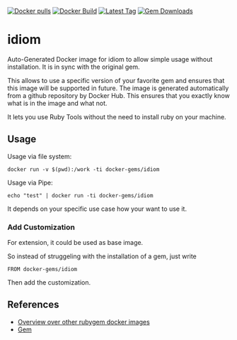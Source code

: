[![Docker pulls](https://img.shields.io/docker/pulls/rubygem/idiom.svg)](https://hub.docker.com/r/rubygem/idiom/)
[![Docker Build](https://img.shields.io/docker/automated/rubygem/idiom.svg)](https://hub.docker.com/r/rubygem/idiom/)
[![Latest Tag](https://img.shields.io/github/tag/docker-rubygem/idiom.svg)](https://hub.docker.com/r/rubygem/idiom/)
[![Gem Downloads](https://img.shields.io/gem/dt/idiom.svg)](https://rubygems.org/gems/idiom/)
# idiom

Auto-Generated Docker image for idiom to allow simple usage without installation.
It is in sync with the original gem.

This allows to use a specific version of your favorite gem and ensures that this image will be supported in future.
The image is generated automatically from a github repository by Docker Hub.
This ensures that you exactly know what is in the image and what not.

It lets you use Ruby Tools without the need to install ruby on your machine.

## Usage

Usage via file system:

`docker run -v $(pwd):/work -ti docker-gems/idiom`

Usage via Pipe:

`echo "test" | docker run -ti docker-gems/idiom`

It depends on your specific use case how your want to use it.

### Add Customization

For extension, it could be used as base image.

So instead of struggeling with the installation of a gem, just write

`FROM docker-gems/idiom`

Then add the customization.

## References

 - [Overview over other rubygem docker images](https://github.com/thinkbot/docker-rubygem)
 - [Gem](https://rubygems.org/gems/idiom/)
